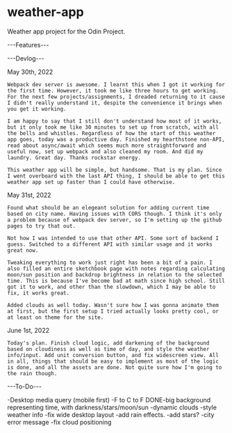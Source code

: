 # weather-app
Weather app project for the Odin Project.

---Features---


---Devlog---

May 30th, 2022

    Webpack dev server is awesome. I learnt this when I got it working for the first time. However, it took me like three hours to get working. For the next few projects/assignments, I dreaded returning to it cause I didn't really understand it, despite the convenience it brings when you get it working.

    I am happy to say that I still don't understand how most of it works, but it only took me like 30 minutes to set up from scratch, with all the bells and whistles. Regardless of how the start of this weather app goes, today was a productive day. Finished my hearthstone non-API, read about async/await which seems much more straightforward and useful now, set up webpack and also cleaned my room. And did my laundry. Great day. Thanks rockstar energy.

    This weather app will be simple, but handsome. That is my plan. Since I went overboard with the last API thing, I should be able to get this weather app set up faster than I could have otherwise.

May 31st, 2022

    Found what should be an elegeant solution for adding current time based on city name. Having issues with CORS though. I think it's only a problem because of webpack dev server, so I'm setting up the github pages to try that out.

    Not how I was intended to use that other API. Some sort of backend I guess. Switched to a different API with similar usage and it works great now.

    Tweaking everything to work just right has been a bit of a pain. I also filled an entire sketchbook page with notes regarding calculating moon/sun position and backdrop brightness in relation to the selected time. This is because I've become bad at math since high school. Still got it to work, and other than the slowdown, which I may be able to fix, it works great.

    Added clouds as well today. Wasn't sure how I was gonna animate them at first, but the first setup I tried actually looks pretty cool, or at least on theme for the site.

June 1st, 2022

    Today's plan. Finish cloud logic, add darkening of the background based on cloudiness as well as time of day, and style the weather info/input. Add unit conversion button, and fix widescreen view. All in all, things that should be easy to implement as most of the logic is done, and all the assets are done. Not quite sure how I'm going to the rain though.

---To-Do---

-Desktop media query (mobile first)
-F to C to F
DONE-big background representing time, with darkness/stars/moon/sun
-dynamic clouds
-style weather info
-fix wide desktop layout
-add rain effects.
-add stars?
-city error message
-fix cloud positioning